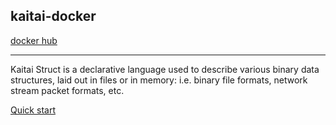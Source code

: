 ## kaitai-docker

[docker hub](https://hub.docker.com/r/n0thub/kaitai)

---

Kaitai Struct is a declarative language used to describe various binary data structures, laid out in files or in memory: i.e. binary file formats, network stream packet formats, etc.

[Quick start](https://kaitai.io/#quick-start)

